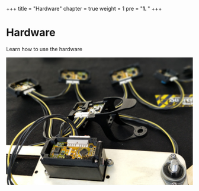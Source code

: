 +++
title = "Hardware"
chapter = true
weight = 1
pre = "<b>1. </b>"
+++

# Hardware

Learn how to use the hardware

![Sensorimotor Platine](/images/chained.jpg)
